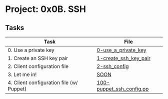 # Project: 0x0B. SSH

## Tasks

| Task | File |
| ---- | ---- |
| 0. Use a private key | [0-use_a_private_key](./0-use_a_private_key) |
| 1. Create an SSH key pair | [1-create_ssh_key_pair](./1-create_ssh_key_pair) |
| 2. Client configuration file | [2-ssh_config](./2-ssh_config) |
| 3. Let me in! | [SOON](./) |
| 4. Client configuration file (w/ Puppet) | [100-puppet_ssh_config.pp](./100-puppet_ssh_config.pp) |
